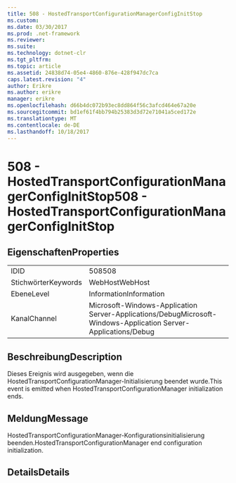 ```yaml
---
title: 508 - HostedTransportConfigurationManagerConfigInitStop
ms.custom: 
ms.date: 03/30/2017
ms.prod: .net-framework
ms.reviewer: 
ms.suite: 
ms.technology: dotnet-clr
ms.tgt_pltfrm: 
ms.topic: article
ms.assetid: 24838d74-05e4-4860-876e-428f947dc7ca
caps.latest.revision: "4"
author: Erikre
ms.author: erikre
manager: erikre
ms.openlocfilehash: d66b4dc072b93ec8dd864f56c3afcd464e67a20e
ms.sourcegitcommit: bd1ef61f4bb794b25383d3d72e71041a5ced172e
ms.translationtype: MT
ms.contentlocale: de-DE
ms.lasthandoff: 10/18/2017
---
```

# <a name="508---hostedtransportconfigurationmanagerconfiginitstop"></a><span data-ttu-id="2d24b-102">508 - HostedTransportConfigurationManagerConfigInitStop</span><span class="sxs-lookup"><span data-stu-id="2d24b-102">508 - HostedTransportConfigurationManagerConfigInitStop</span></span>
## <a name="properties"></a><span data-ttu-id="2d24b-103">Eigenschaften</span><span class="sxs-lookup"><span data-stu-id="2d24b-103">Properties</span></span>  
  
|||  
|-|-|  
|<span data-ttu-id="2d24b-104">ID</span><span class="sxs-lookup"><span data-stu-id="2d24b-104">ID</span></span>|<span data-ttu-id="2d24b-105">508</span><span class="sxs-lookup"><span data-stu-id="2d24b-105">508</span></span>|  
|<span data-ttu-id="2d24b-106">Stichwörter</span><span class="sxs-lookup"><span data-stu-id="2d24b-106">Keywords</span></span>|<span data-ttu-id="2d24b-107">WebHost</span><span class="sxs-lookup"><span data-stu-id="2d24b-107">WebHost</span></span>|  
|<span data-ttu-id="2d24b-108">Ebene</span><span class="sxs-lookup"><span data-stu-id="2d24b-108">Level</span></span>|<span data-ttu-id="2d24b-109">Information</span><span class="sxs-lookup"><span data-stu-id="2d24b-109">Information</span></span>|  
|<span data-ttu-id="2d24b-110">Kanal</span><span class="sxs-lookup"><span data-stu-id="2d24b-110">Channel</span></span>|<span data-ttu-id="2d24b-111">Microsoft-Windows-Application Server-Applications/Debug</span><span class="sxs-lookup"><span data-stu-id="2d24b-111">Microsoft-Windows-Application Server-Applications/Debug</span></span>|  
  
## <a name="description"></a><span data-ttu-id="2d24b-112">Beschreibung</span><span class="sxs-lookup"><span data-stu-id="2d24b-112">Description</span></span>  
 <span data-ttu-id="2d24b-113">Dieses Ereignis wird ausgegeben, wenn die HostedTransportConfigurationManager-Initialisierung beendet wurde.</span><span class="sxs-lookup"><span data-stu-id="2d24b-113">This event is emitted when HostedTransportConfigurationManager initialization ends.</span></span>  
  
## <a name="message"></a><span data-ttu-id="2d24b-114">Meldung</span><span class="sxs-lookup"><span data-stu-id="2d24b-114">Message</span></span>  
 <span data-ttu-id="2d24b-115">HostedTransportConfigurationManager-Konfigurationsinitialisierung beenden.</span><span class="sxs-lookup"><span data-stu-id="2d24b-115">HostedTransportConfigurationManager end configuration initialization.</span></span>  
  
## <a name="details"></a><span data-ttu-id="2d24b-116">Details</span><span class="sxs-lookup"><span data-stu-id="2d24b-116">Details</span></span>
